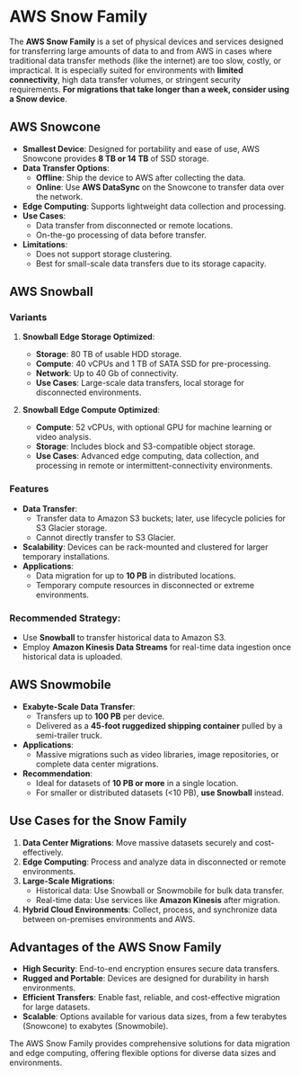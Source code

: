 # AWS Snow Family

The **AWS Snow Family** is a set of physical devices and services designed for transferring large amounts of data to and from AWS in cases where traditional data transfer methods (like the internet) are too slow, costly, or impractical. It is especially suited for environments with **limited connectivity**, high data transfer volumes, or stringent security requirements. **For migrations that take longer than a week, consider using a Snow device**.

## AWS Snowcone
- **Smallest Device**: Designed for portability and ease of use, AWS Snowcone provides **8 TB or 14 TB** of SSD storage.
- **Data Transfer Options**:
  - **Offline**: Ship the device to AWS after collecting the data.
  - **Online**: Use **AWS DataSync** on the Snowcone to transfer data over the network.
- **Edge Computing**: Supports lightweight data collection and processing.
- **Use Cases**: 
  - Data transfer from disconnected or remote locations.
  - On-the-go processing of data before transfer.
- **Limitations**: 
  - Does not support storage clustering.
  - Best for small-scale data transfers due to its storage capacity.

## AWS Snowball
### Variants
1. **Snowball Edge Storage Optimized**:
   - **Storage**: 80 TB of usable HDD storage.
   - **Compute**: 40 vCPUs and 1 TB of SATA SSD for pre-processing.
   - **Network**: Up to 40 Gb of connectivity.
   - **Use Cases**: Large-scale data transfers, local storage for disconnected environments.

2. **Snowball Edge Compute Optimized**:
   - **Compute**: 52 vCPUs, with optional GPU for machine learning or video analysis.
   - **Storage**: Includes block and S3-compatible object storage.
   - **Use Cases**: Advanced edge computing, data collection, and processing in remote or intermittent-connectivity environments.

### Features
- **Data Transfer**:
  - Transfer data to Amazon S3 buckets; later, use lifecycle policies for S3 Glacier storage.
  - Cannot directly transfer to S3 Glacier.
- **Scalability**: Devices can be rack-mounted and clustered for larger temporary installations.
- **Applications**:
  - Data migration for up to **10 PB** in distributed locations.
  - Temporary compute resources in disconnected or extreme environments.

### Recommended Strategy:
- Use **Snowball** to transfer historical data to Amazon S3.
- Employ **Amazon Kinesis Data Streams** for real-time data ingestion once historical data is uploaded.

## AWS Snowmobile
- **Exabyte-Scale Data Transfer**:
  - Transfers up to **100 PB** per device.
  - Delivered as a **45-foot ruggedized shipping container** pulled by a semi-trailer truck.
- **Applications**:
  - Massive migrations such as video libraries, image repositories, or complete data center migrations.
- **Recommendation**:
  - Ideal for datasets of **10 PB or more** in a single location.
  - For smaller or distributed datasets (<10 PB), **use Snowball** instead.

## Use Cases for the Snow Family
1. **Data Center Migrations**: Move massive datasets securely and cost-effectively.
2. **Edge Computing**: Process and analyze data in disconnected or remote environments.
3. **Large-Scale Migrations**:
   - Historical data: Use Snowball or Snowmobile for bulk data transfer.
   - Real-time data: Use services like **Amazon Kinesis** after migration.
4. **Hybrid Cloud Environments**: Collect, process, and synchronize data between on-premises environments and AWS.

## Advantages of the AWS Snow Family
- **High Security**: End-to-end encryption ensures secure data transfers.
- **Rugged and Portable**: Devices are designed for durability in harsh environments.
- **Efficient Transfers**: Enable fast, reliable, and cost-effective migration for large datasets.
- **Scalable**: Options available for various data sizes, from a few terabytes (Snowcone) to exabytes (Snowmobile).

The AWS Snow Family provides comprehensive solutions for data migration and edge computing, offering flexible options for diverse data sizes and environments.
